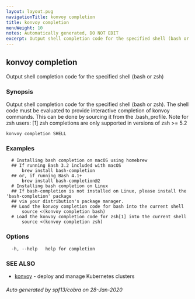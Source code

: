 ```yaml
---
layout: layout.pug
navigationTitle: konvoy completion
title: konvoy completion
menuWeight: 10
notes: Automatically generated, DO NOT EDIT
excerpt: Output shell completion code for the specified shell (bash or zsh)
---
```


## konvoy completion

Output shell completion code for the specified shell (bash or zsh)

### Synopsis

Output shell completion code for the specified shell (bash or zsh).
The shell code must be evaluated to provide interactive completion of konvoy commands.
This can be done by sourcing it from the .bash_profile.
Note for zsh users: [1] zsh completions are only supported in versions of zsh >= 5.2

```
konvoy completion SHELL
```

### Examples

```
  # Installing bash completion on macOS using homebrew
  ## If running Bash 3.2 included with macOS
      brew install bash-completion
  ## or, if running Bash 4.1+
      brew install bash-completion@2
  # Installing bash completion on Linux
  ## If bash-completion is not installed on Linux, please install the 'bash-completion' package
  ## via your distribution's package manager.
  ## Load the konvoy completion code for bash into the current shell
      source <(konvoy completion bash)
  # Load the konvoy completion code for zsh[1] into the current shell
      source <(konvoy completion zsh)
```

### Options

```
  -h, --help   help for completion
```

### SEE ALSO

* [konvoy](../)	 - deploy and manage Kubernetes clusters

###### Auto generated by spf13/cobra on 28-Jan-2020
